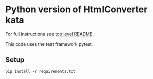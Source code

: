 Python version of HtmlConverter kata
====================================

For full instructions see [top level README](../README.md)

This code uses the test framework pytest.

Setup
-----
`pip install -r requirements.txt`
